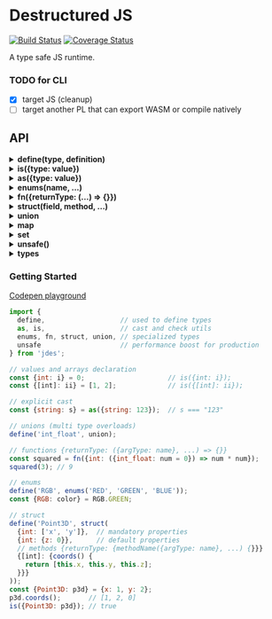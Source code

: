 # Destructured JS

[![Build Status](https://travis-ci.com/WebReflection/jdes.svg?branch=master)](https://travis-ci.com/WebReflection/jdes) [![Coverage Status](https://coveralls.io/repos/github/WebReflection/jdes/badge.svg?branch=master)](https://coveralls.io/github/WebReflection/jdes?branch=master)

A type safe JS runtime.

### TODO for CLI
- [x] target JS (cleanup)
- [ ] target another PL that can export WASM or compile natively

## API

<details id="api-define">
  <summary><strong>define(type, definition)</strong></summary>

Allow the definition of enums, structs, unions, or any other arbitrary type.

The `type` parameter can be either a _string_ or an _array of strings_, in case of multiple types aliases.

The `definition` is either the returned value of `enums`, and `struct`, the `union` reference itself, or an _object_ that exposes at least 2 methods: `check(value, asArray)` and `cast(value)`.

```js
define('special', {
  check(value, asArray) {
    // true when the type is in squared brackets
    return asArray ?
            value.map(v => this.check(v, false)) :
            value instanceof Special;
  },
  cast(value) {
    return this.check(value, false) ? value : new Special(value);
  }
});

const {special: single} = new Special;
const {[special]: multi} = [new Special, new Special];
```

</details>


<details id="api-is">
  <summary><strong>is({type: value})</strong></summary>

It verifies that a specific value is an expected _type_, passing through the definition `check(value, false)` when _type_ is not in square brackets, and `check(value, true)` when it is.

```js
const value = 'test';
if (!is({string: value}))
  throw new TypeError(`unexpected ${value}`);

const values = ['a', 'b', 'c'];
if (!is({[string]: values}))
  throw new TypeError(`unexpected ${values}`);
```

</details>

<details id="api-as">
  <summary><strong>as({type: value})</strong></summary>

It performs a cast through the definition `cast(value)` method, and it's responsibility of such method to understand what kind of value need to be casted, and throw in case there's no way to cast it.

```js
// the following throws a TypeError
const {string: test} = 123;

// the following works as expected
const {string: test} = as({string: 123});

as({string: 123}) === "123"; // true
```

</details>

<details id="api-enums">
  <summary><strong>enums(name, ...)</strong></summary>

_enums_ are simple, static, values that could be just named, or have a simple value.

_enums_ are (currently?) defined in the global context, and it's not possible to define different enums with the same name.

```js
define('Color', enums(
  'RED',      // by default enums are Symbol
  'GREEN',
  {BLUE: 123} // but these could be simple values too
));

console.log(Color);
// {RED: Symbol(RED), GREEN: Symbol(GREEN), BLUE: 123}

const {Color: red} = Color.RED;
const {[Color]: colors} = [Color.RED, Color.BLUE];
```

Differently from other types, _enums_ cannot really be casted.

</details>

<details id="api-fn">
  <summary><strong>fn({returnType: (...) => {}})</strong></summary>

The syntax to define a safe function must provide all information needed to make it safe.

```js
const sum = fn({int: ({int: arg0}, {int: arg1 = 0}) => {
  return arg0 + arg1;
}});

sum(1);         // 1
sum(1, 2);      // 3
sum('a', 'b');  // throws a TypeError
```

Please note:

  * optional arguments must be at the end of the signature. `({int: a}, {int: b = 1})` is OK, but `({int: a = 1}, {int: b})` is not.
  * the return type must always be present. If nothing is returned, a `void` type is expected
  * _rest_ arguments are probably supported but these should *not* be used
  * for options/objects use the `{object: {props}}` if destructuring fields is needed
  * for overloads define *unions*

Differently from regular JS functions, _jdes_ functions can be serialized as _JSON_, and these will be parsed back once parsed.

```js
const json = JSON.serialize(sum);
const fn = JSON.parse(json);

fn(2, 3); // 5
```

</details>

<details id="api-struct">
  <summary><strong>struct(field, method, ...)</strong></summary>

In *jdes* classes are mostly discouraged for at least two reasons:

  * these cannot be used as _type_
  * these cannot target other programming languages, as they all have slightly different classes

Accordingly, whenever you think you need a _class_, you need to create a _struct_.

```js
define('Point2D', struct(
  // mandatory fields {type: name}
  {int: 'x'},
  {int: 'y'}
));

// literals are casted automatically
const {Point2D: p2d} = {x: 1, y: 2};
const {[Point2D]: p2ds} = [p2d, {x: 3, y: 2}];

// also OK through explicit new Point2D
const myPoint = new Point2D({x: 1, y: 2});
```

If a mandatory field is not available as literal property, a _TypeError_ will be thrown.

However, fields can also have **optional** entries that don't need to be present in the literal.

```js
define('Point3D', struct(
  // mandatory fields
  // multiple type: [name, ...] allowed
  {int: ['x', 'y']},
  // optional fields
  // {type: {name: defaultValue}}
  {int: {z: 0}}
));

const {Point3D: p3d} = {x: 1, y: 2};
p3d.z; // 0
```

A _struct_ can also have **methods**, which are just guarded functions.

```js
define('Point3D', struct(
  {int: ['x', 'y']},  // mandatory fields
  {int: {z: 0}},      // default fields
  // methods {returnType: {methodName({argType: name}, ...) {}}}
  {[int]: {coords() {
    return [this.x, this.y, this.z];
  }}}
));
const {Point3D: p3d} = {x: 1, y: 2};
p3d.coords();       // [1, 2, 0]
```

</details>

<details id="api-union">
  <summary><strong>union</strong></summary>

The _union_ utility makes overloads possible by defining multiple known types separated by an underscore.

```js
define('int_float', union);
const {int_float: a} = 1;
const {int_float: b} = 1.2;
const {[int_float]: c} = [a, b];
```

As the `_` underscore is used to split/check types, it is a good idea to never define a type within an underscore, in case it needs to be used as union.

</details>

<details id="api-map">
  <summary><strong>map</strong></summary>

The _map_ utility helps defining *Map* instances with a well known type for both keys or values.

```js
define('StrInt', map(str, int));

// maps definition work via shortcut
const {StrInt: si} = [];
si.set('one', 1); // OK
si.set(1, 'one'); // fails
```

When targeting compilable targets it is *mandatory* to define typed maps.

</details>

<details id="api-set">
  <summary><strong>set</strong></summary>

The _set_ utility helps defining *Set* instances with a well known type for values.

```js
define('Str', set(str));

// maps definition work via shortcut
const {Str: s} = [];
s.add('one'); // OK
s.add(1);     // fails
```

When targeting compilable targets it is *mandatory* to define typed sets.

</details>

<details id="api-unsafe">
  <summary><strong>unsafe()</strong></summary>

_jdes_ runtime guards properties access, type checks, arguments and much more, but all these runtime checks come with a cost.

Even if performance are still very reasonable, a safe execution takes 10X up to 1000X what would be an _unsafe_ execution time.

Accordingly, it is highly recommended to mark _jdes_ unsafe after importing it, when the code is meant to run in production.

```js
import {unsafe} from 'jdes';
if (global.PRODUCTION)
  unsafe();
```

The `unsafe` call is not reversible: once _jdes_ is unsafe it's unsafe.

If the code is transpiled though, and _JS_ is used as target, there's no need to flag anything `unsafe`, as the environment will be super clean and no guards whatsoever are used.

</details>

<details id="api-types">
  <summary><strong>types</strong></summary>

These are all the pre-defined **generic** types:

  * `int` a generic integer, casted via `parseInt(value, 10)`
  * `float` a generic float, casted via `parseFloat(value)`
  * `boolean` - `bool` either `true` or `false`, casted via `Boolean(value)`
  * `number` - `num` a generic number, casted via `Number(value)`
  * `string` - `str` a generic string, casted via `String(value)`
  * `object` - `obj` a generic object (literal/instance), casted via `Object(value)`
  * `function` - `fn` a generic function, casted via `Function` when parsed via _JSON_
  * `void` usable to describe _functions_ return type

There is no `array` type for the simple reason that any type, except for the `void` one, can be part of an array.

```js
// not an array
const {int: i} = 0;
// as array of int
const {[int]: ii} = [0, 0];
```

These are all **specialized** types:

  * `f32` a *Float32Array* compatible number
  * `f64` - `double` a *Float64Array* compatible number
  * `i8` an *Int8Array* compatible number
  * `i16` an *Int16Array* compatible number
  * `i32` an *Int32Array* compatible number
  * `u8` a *Uint8Array* compatible number
  * `u16` a *Uint16Array* compatible number
  * `u32` a *Uint32Array* compatible number
  * `uc8` a *Uint8ClampedArray* compatible number
  * `i64` a *BigInt64Array* compatible number
  * `u64` a *BigUint64Array* compatible number

Each specialized type cast, as value, is performed by setting the value within the index 0 and retrieving it back, while as *array*, the cast is done via `new SpecialConstructor(array)` if the *array* is not already an *instanceof* such constructor.

Please note that all specialized types are *static* when retrieved as *array*.

```js
// single value
const {i32: i} = 0;

// as array - implicit cast
const {[i32]: ii} = [1, 2, 3];
```

If a predefined length is needed, it is always possible to create values explicitly.

```js
const ii = new Int32Array(100);
```

Please note that not all these types are necessarily available, as some engine might not have all of them.

</details>



### Getting Started

[Codepen playground](https://codepen.io/WebReflection/pen/abNjjoV?editors=0011)

```js
import {
  define,                   // used to define types
  as, is,                   // cast and check utils
  enums, fn, struct, union, // specialized types
  unsafe                    // performance boost for production
} from 'jdes';

// values and arrays declaration
const {int: i} = 0;                     // is({int: i});
const {[int]: ii} = [1, 2];             // is({[int]: ii});

// explicit cast
const {string: s} = as({string: 123});  // s === "123"

// unions (multi type overloads)
define('int_float', union);

// functions {returnType: ({argType: name}, ...) => {}}
const squared = fn({int: ({int_float: num = 0}) => num * num});
squared(3); // 9

// enums
define('RGB', enums('RED', 'GREEN', 'BLUE'));
const {RGB: color} = RGB.GREEN;

// struct
define('Point3D', struct(
  {int: ['x', 'y']},  // mandatory properties
  {int: {z: 0}},      // default properties
  // methods {returnType: {methodName({argType: name}, ...) {}}}
  {[int]: {coords() {
    return [this.x, this.y, this.z];
  }}}
));
const {Point3D: p3d} = {x: 1, y: 2};
p3d.coords();       // [1, 2, 0]
is({Point3D: p3d}); // true
```
